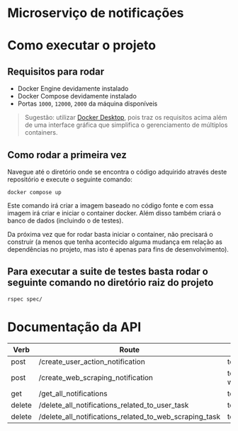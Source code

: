 #  Microserviço de notificações

# Como executar o projeto

## Requisitos para rodar

- Docker Engine devidamente instalado
- Docker Compose devidamente instalado
- Portas `1000`, `12000`, `2000` da máquina disponíveis

> Sugestão: utilizar [Docker Desktop](https://www.docker.com/products/docker-desktop/), pois traz os requisitos acima além de uma interface gráfica que simplifica o gerenciamento de múltiplos containers.

## Como rodar a primeira vez

Navegue até o diretório onde se encontra o código adquirido através deste repositório e execute o seguinte comando:

```
docker compose up
```

Este comando irá criar a imagem baseado no código fonte e com essa imagem irá criar e iniciar o container docker. Além disso também criará o banco de dados (incluindo o de testes).

Da próxima vez que for rodar basta iniciar o container, não precisará o construir (a menos que tenha acontecido alguma mudança em relação as dependências no projeto, mas isto é apenas para fins de desenvolvimento).

## Para executar a suite de testes basta rodar o seguinte comando no diretório raiz do projeto

```
rspec spec/
```

# Documentação da API

| Verb   | Route                                                  | Parameters                                       |
|--------|--------------------------------------------------------|--------------------------------------------------|
| post   | /create_user_action_notification                       | token,user_action,user_task_id                   |
| post   | /create_web_scraping_notification                      | token,scraped_data, result, web_scraping_task_id |
| get    | /get_all_notifications                                 | token                                            |
| delete | /delete_all_notifications_related_to_user_task         | token,user_task_id                               |
| delete | /delete_all_notifications_related_to_web_scraping_task | token,web_scraping_task_id                       |
